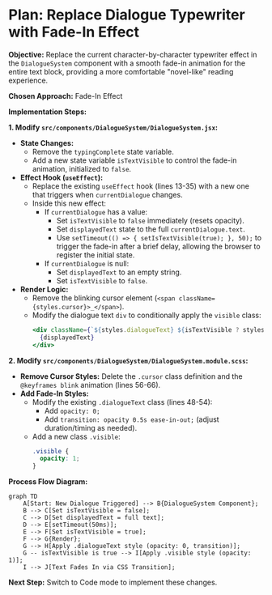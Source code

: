 # Plan: Replace Dialogue Typewriter with Fade-In Effect

**Objective:** Replace the current character-by-character typewriter effect in the `DialogueSystem` component with a smooth fade-in animation for the entire text block, providing a more comfortable "novel-like" reading experience.

**Chosen Approach:** Fade-In Effect

**Implementation Steps:**

**1. Modify `src/components/DialogueSystem/DialogueSystem.jsx`:**

*   **State Changes:**
    *   Remove the `typingComplete` state variable.
    *   Add a new state variable `isTextVisible` to control the fade-in animation, initialized to `false`.
*   **Effect Hook (`useEffect`):**
    *   Replace the existing `useEffect` hook (lines 13-35) with a new one that triggers when `currentDialogue` changes.
    *   Inside this new effect:
        *   If `currentDialogue` has a value:
            *   Set `isTextVisible` to `false` immediately (resets opacity).
            *   Set `displayedText` state to the full `currentDialogue.text`.
            *   Use `setTimeout(() => { setIsTextVisible(true); }, 50);` to trigger the fade-in after a brief delay, allowing the browser to register the initial state.
        *   If `currentDialogue` is null:
            *   Set `displayedText` to an empty string.
            *   Set `isTextVisible` to `false`.
*   **Render Logic:**
    *   Remove the blinking cursor element (`<span className={styles.cursor}>_</span>`).
    *   Modify the dialogue text `div` to conditionally apply the `visible` class:
        ```jsx
        <div className={`${styles.dialogueText} ${isTextVisible ? styles.visible : ''}`}>
          {displayedText}
        </div>
        ```

**2. Modify `src/components/DialogueSystem/DialogueSystem.module.scss`:**

*   **Remove Cursor Styles:** Delete the `.cursor` class definition and the `@keyframes blink` animation (lines 56-66).
*   **Add Fade-In Styles:**
    *   Modify the existing `.dialogueText` class (lines 48-54):
        *   Add `opacity: 0;`
        *   Add `transition: opacity 0.5s ease-in-out;` (adjust duration/timing as needed).
    *   Add a new class `.visible`:
        ```scss
        .visible {
          opacity: 1;
        }
        ```

**Process Flow Diagram:**

```mermaid
graph TD
    A[Start: New Dialogue Triggered] --> B{DialogueSystem Component};
    B --> C[Set isTextVisible = false];
    C --> D[Set displayedText = full text];
    D --> E[setTimeout(50ms)];
    E --> F[Set isTextVisible = true];
    F --> G{Render};
    G --> H[Apply .dialogueText style (opacity: 0, transition)];
    G -- isTextVisible is true --> I[Apply .visible style (opacity: 1)];
    I --> J[Text Fades In via CSS Transition];
```

**Next Step:** Switch to Code mode to implement these changes.